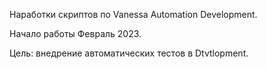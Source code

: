 Наработки скриптов по Vanessa Automation Development.

Начало работы Февраль 2023.

Цель: внедрение автоматических тестов в Dtvtlopment.
